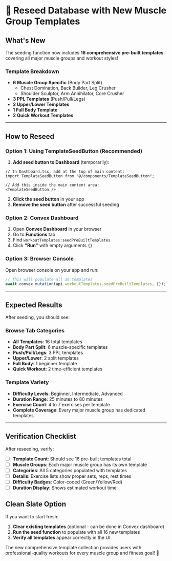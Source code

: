 # 🔄 **Reseed Database with New Muscle Group Templates**

## **What's New**
The seeding function now includes **16 comprehensive pre-built templates** covering all major muscle groups and workout styles!

### **Template Breakdown**
- **6 Muscle Group Specific** (Body Part Split)
  - Chest Domination, Back Builder, Leg Crusher
  - Shoulder Sculptor, Arm Annihilator, Core Crusher
- **3 PPL Templates** (Push/Pull/Legs)
- **2 Upper/Lower Templates**
- **1 Full Body Template**
- **2 Quick Workout Templates**

---

## **How to Reseed**

### **Option 1: Using TemplateSeedButton (Recommended)**

1. **Add seed button to Dashboard** (temporarily):
```tsx
// In Dashboard.tsx, add at the top of main content:
import TemplateSeedButton from "@/components/TemplateSeedButton";

// Add this inside the main content area:
<TemplateSeedButton />
```

2. **Click the seed button** in your app
3. **Remove the seed button** after successful seeding

### **Option 2: Convex Dashboard**

1. Open **Convex Dashboard** in your browser
2. Go to **Functions** tab
3. Find `workoutTemplates:seedPreBuiltTemplates`
4. Click **"Run"** with empty arguments `{}`

### **Option 3: Browser Console**

Open browser console on your app and run:
```javascript
// This will populate all 16 templates
await convex.mutation(api.workoutTemplates.seedPreBuiltTemplates, {});
```

---

## **Expected Results**

After seeding, you should see:

### **Browse Tab Categories**
- **All Templates**: 16 total templates
- **Body Part Split**: 6 muscle-specific templates
- **Push/Pull/Legs**: 3 PPL templates
- **Upper/Lower**: 2 split templates
- **Full Body**: 1 beginner template
- **Quick Workout**: 2 time-efficient templates

### **Template Variety**
- **Difficulty Levels**: Beginner, Intermediate, Advanced
- **Duration Range**: 25 minutes to 80 minutes
- **Exercise Count**: 4 to 7 exercises per template
- **Complete Coverage**: Every major muscle group has dedicated templates

---

## **Verification Checklist**

After reseeding, verify:

- [ ] **Template Count**: Should see 16 pre-built templates total
- [ ] **Muscle Groups**: Each major muscle group has its own template
- [ ] **Categories**: All 5 categories populated with templates
- [ ] **Details**: Exercise lists show proper sets, reps, rest times
- [ ] **Difficulty Badges**: Color-coded (Green/Yellow/Red)
- [ ] **Duration Display**: Shows estimated workout time

## **Clean Slate Option**

If you want to start fresh:
1. **Clear existing templates** (optional - can be done in Convex dashboard)
2. **Run the seed function** to populate with all 16 new templates
3. **Verify all templates** appear correctly in the UI

The new comprehensive template collection provides users with professional-quality workouts for every muscle group and fitness goal! 🎯